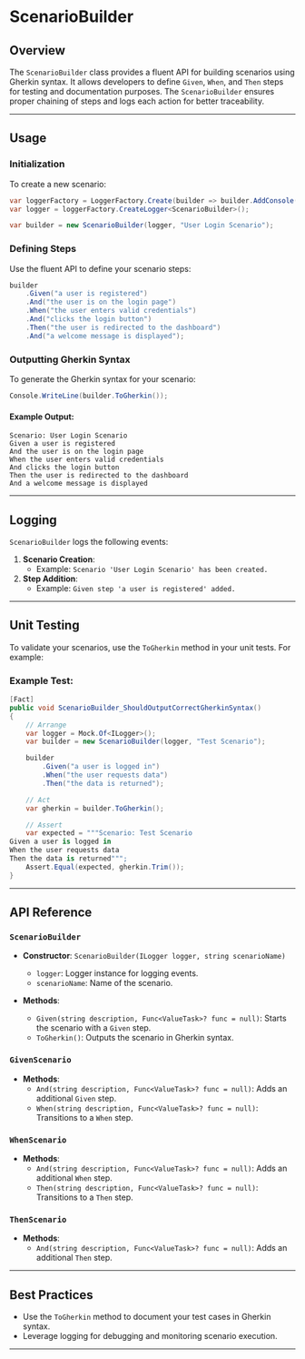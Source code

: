 # ScenarioBuilder

## Overview
The `ScenarioBuilder` class provides a fluent API for building scenarios using Gherkin syntax. It allows developers to define `Given`, `When`, and `Then` steps for testing and documentation purposes. The `ScenarioBuilder` ensures proper chaining of steps and logs each action for better traceability.

---

## Usage

### Initialization
To create a new scenario:

```csharp
var loggerFactory = LoggerFactory.Create(builder => builder.AddConsole());
var logger = loggerFactory.CreateLogger<ScenarioBuilder>();

var builder = new ScenarioBuilder(logger, "User Login Scenario");
```

### Defining Steps
Use the fluent API to define your scenario steps:

```csharp
builder
    .Given("a user is registered")
    .And("the user is on the login page")
    .When("the user enters valid credentials")
    .And("clicks the login button")
    .Then("the user is redirected to the dashboard")
    .And("a welcome message is displayed");
```

### Outputting Gherkin Syntax
To generate the Gherkin syntax for your scenario:

```csharp
Console.WriteLine(builder.ToGherkin());
```

#### Example Output:
```gherkin
Scenario: User Login Scenario
Given a user is registered
And the user is on the login page
When the user enters valid credentials
And clicks the login button
Then the user is redirected to the dashboard
And a welcome message is displayed
```

---

## Logging
`ScenarioBuilder` logs the following events:

1. **Scenario Creation**:
   - Example: `Scenario 'User Login Scenario' has been created.`
2. **Step Addition**:
   - Example: `Given step 'a user is registered' added.`

---

## Unit Testing
To validate your scenarios, use the `ToGherkin` method in your unit tests. For example:

### Example Test:
```csharp
[Fact]
public void ScenarioBuilder_ShouldOutputCorrectGherkinSyntax()
{
    // Arrange
    var logger = Mock.Of<ILogger>();
    var builder = new ScenarioBuilder(logger, "Test Scenario");

    builder
        .Given("a user is logged in")
        .When("the user requests data")
        .Then("the data is returned");

    // Act
    var gherkin = builder.ToGherkin();

    // Assert
    var expected = """Scenario: Test Scenario
Given a user is logged in
When the user requests data
Then the data is returned""";
    Assert.Equal(expected, gherkin.Trim());
}
```

---

## API Reference

### `ScenarioBuilder`
- **Constructor**: `ScenarioBuilder(ILogger logger, string scenarioName)`
    - `logger`: Logger instance for logging events.
    - `scenarioName`: Name of the scenario.

- **Methods**:
  - `Given(string description, Func<ValueTask>? func = null)`: Starts the scenario with a `Given` step.
  - `ToGherkin()`: Outputs the scenario in Gherkin syntax.

### `GivenScenario`
- **Methods**:
  - `And(string description, Func<ValueTask>? func = null)`: Adds an additional `Given` step.
  - `When(string description, Func<ValueTask>? func = null)`: Transitions to a `When` step.

### `WhenScenario`
- **Methods**:
  - `And(string description, Func<ValueTask>? func = null)`: Adds an additional `When` step.
  - `Then(string description, Func<ValueTask>? func = null)`: Transitions to a `Then` step.

### `ThenScenario`
- **Methods**:
  - `And(string description, Func<ValueTask>? func = null)`: Adds an additional `Then` step.

---

## Best Practices
- Use the `ToGherkin` method to document your test cases in Gherkin syntax.
- Leverage logging for debugging and monitoring scenario execution.

---

